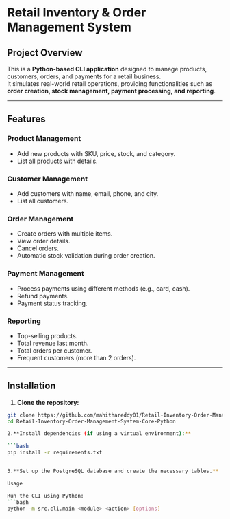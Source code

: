 # Retail Inventory & Order Management System

## Project Overview
This is a **Python-based CLI application** designed to manage products, customers, orders, and payments for a retail business.  
It simulates real-world retail operations, providing functionalities such as **order creation, stock management, payment processing, and reporting**.

---

## Features

### Product Management
- Add new products with SKU, price, stock, and category.
- List all products with details.

### Customer Management
- Add customers with name, email, phone, and city.
- List all customers.

### Order Management
- Create orders with multiple items.
- View order details.
- Cancel orders.
- Automatic stock validation during order creation.

### Payment Management
- Process payments using different methods (e.g., card, cash).
- Refund payments.
- Payment status tracking.

### Reporting
- Top-selling products.
- Total revenue last month.
- Total orders per customer.
- Frequent customers (more than 2 orders).

---

## Installation

1. **Clone the repository:**

```bash
git clone https://github.com/mahithareddy01/Retail-Inventory-Order-Management-System-Core-Python.git
cd Retail-Inventory-Order-Management-System-Core-Python

2.**Install dependencies (if using a virtual environment):**

```bash
pip install -r requirements.txt


3.**Set up the PostgreSQL database and create the necessary tables.**

Usage

Run the CLI using Python:
```bash
python -m src.cli.main <module> <action> [options]
